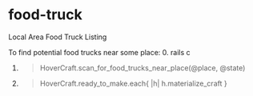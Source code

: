 food-truck
==========

Local Area Food Truck Listing

To find potential food trucks near some place:
0. rails c
1. > HoverCraft.scan_for_food_trucks_near_place(@place, @state)
2. > HoverCraft.ready_to_make.each{ |h| h.materialize_craft }
